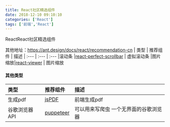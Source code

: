 ```yaml
---
title: React社区精选组件
date: 2018-12-10 09:10:10 
categories: ['React']
tags: ['前端','React']
---
```


ReactReact社区精选组件
<!-- more -->

其他地址：https://ant.design/docs/react/recommendation-cn
| 类型 | 推荐组件 | 描述
| :--- | :--- | :---
|滚动条 |[react-perfect-scrollbar](https://github.com/goldenyz/react-perfect-scrollbar)  | 虚拟滚动条
|图片缩放|[react-viewer](https://github.com/infeng/react-viewer) | 图片缩放


#### 其他类型
| 类型 | 推荐组件 | 描述
| :--- | :--- | :---
|生成pdf |[jsPDF](https://github.com/MrRio/jsPDF?utm_source=gold_browser_extension)  | 前端生成pdf
|谷歌浏览器API |[puppeteer](https://github.com/GoogleChrome/puppeteer)  | 可以用来写爬虫 一个无界面的谷歌浏览器